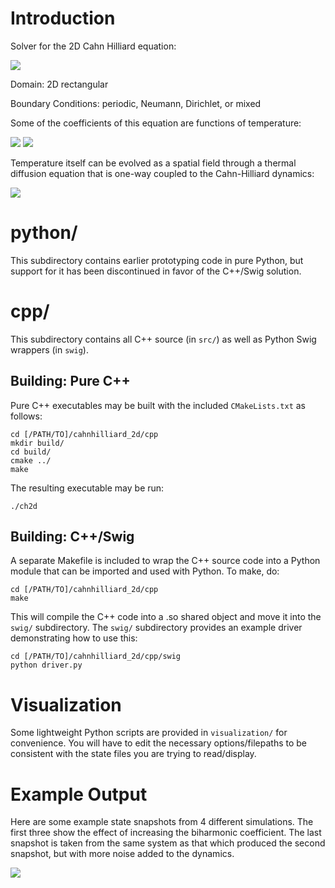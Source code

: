 # Introduction
Solver for the 2D Cahn Hilliard equation:

<img src="https://github.com/adegenna/cahnhilliard_2d/blob/thermal/cheqn.gif">

Domain: 2D rectangular

Boundary Conditions: periodic, Neumann, Dirichlet, or mixed

Some of the coefficients of this equation are functions of temperature:

<img src="https://github.com/adegenna/cahnhilliard_2d/blob/thermal/thermal_eqn.gif">

<img src="https://github.com/adegenna/cahnhilliard_2d/blob/thermal/eps2_thermal.gif">

Temperature itself can be evolved as a spatial field through a thermal diffusion equation that is one-way coupled to the Cahn-Hilliard dynamics:

<img src="https://github.com/adegenna/cahnhilliard_2d/blob/thermal/sigma_thermal.gif">

# python/
This subdirectory contains earlier prototyping code in pure Python, but support for it has been discontinued in favor of the C++/Swig solution.

# cpp/
This subdirectory contains all C++ source (in `src/`) as well as Python Swig wrappers (in `swig`).

## Building: Pure C++ 
Pure C++ executables may be built with the included `CMakeLists.txt` as follows:

```shell
cd [/PATH/TO]/cahnhilliard_2d/cpp
mkdir build/
cd build/
cmake ../
make
```

The resulting executable may be run:
```shell
./ch2d
```

## Building: C++/Swig
A separate Makefile is included to wrap the C++ source code into a Python module that can be imported and used with Python. To make, do:

```shell
cd [/PATH/TO]/cahnhilliard_2d/cpp
make
```

This will compile the C++ code into a .so shared object and move it into the `swig/` subdirectory. The `swig/` subdirectory provides an example driver demonstrating how to use this:

```shell
cd [/PATH/TO]/cahnhilliard_2d/cpp/swig
python driver.py
```

# Visualization
Some lightweight Python scripts are provided in `visualization/` for convenience. You will have to edit the necessary options/filepaths to be consistent with the state files you are trying to read/display.

# Example Output
Here are some example state snapshots from 4 different simulations. The first three show the effect of increasing the biharmonic coefficient. The last snapshot is taken from the same system as that which produced the second snapshot, but with more noise added to the dynamics.

<img src="https://github.com/adegenna/cahnhilliard_2d/blob/master/ch2d.png">
